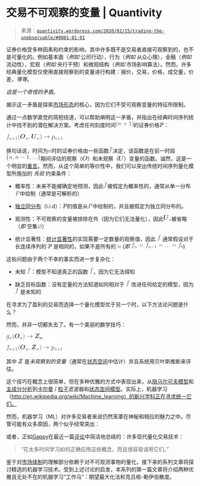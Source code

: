 <!--yml

category: 未分类

date: 2024-05-18 13:53:55

-->

# 交易不可观察的变量 | Quantivity

> 来源：[`quantivity.wordpress.com/2010/02/15/trading-the-unobservable/#0001-01-01`](https://quantivity.wordpress.com/2010/02/15/trading-the-unobservable/#0001-01-01)

证券价格受多种因素和约束的影响，其中许多既不是交易者直接可观察到的，也不是可量化的。例如基本面（*例如* 公司行动），行为（*例如* 从众心理），金融（*例如* 流动性），宏观（*例如* 央行干预）和微观结构（*例如* 市场影响算法）。然而，许多经典量化模型仅使用直接观察到的变量进行构建：报价，交易，价格，成交量，价差，*等等*。

*这是一个奇怪的矛盾*。

揭示这一矛盾是探索[市场形态](https://quantivity.wordpress.com/2009/12/31/market-regime-trading-redux/)的核心，因为它们不受可观察变量的特征所限制。

通过一点数学直觉的简短绕道，可以帮助阐明这一矛盾，并指出在经典时间序列统计中找不到的潜在解决方案。考虑任何刻度时间![（n + 1）](img/2cbaae4e18d911df13b937ace421ca05.png)的证券价格![\boldsymbol{p}](img/da222f3a4e8c7fece21c7f2a6b10e886.png)：

![f_{n+1}(\boldsymbol{O}_{n}, \boldsymbol{U}_{n}) \rightarrow p_{n+1}](img/daf747c8816da65a52439ce986b4a2fb.png)

换句话说，时间为![n](img/4f0c9881324df3a61e8d3cc580ec06e6.png)时的证券价格由一些函数![f](img/f6f5c905b764a946a65bee80b6736fe6.png)决定，该函数是在前一时段![\{ n, n - 1, ... \}](img/4374500cebcc6bd3252f514ff78e9e75.png)期间评估的观察（![\boldsymbol{O}](img/ac4555c4f6c8b73325d974f23b3febe8.png)）和未观察（![\boldsymbol{U}](img/d59984531e1d5a1f9f2feb76c04007f2.png)）变量的函数。诚然，这是一个明显的[重言](http://en.wikipedia.org/wiki/Tautology_%28rhetoric%29)。然而，从这个简单的等价性中，我们可以突出传统时间序列量化模型所施加的 *先验* 约束条件：

+   概率性：未来不能被确定地预测，因此![f](img/f6f5c905b764a946a65bee80b6736fe6.png)被假定为概率性的，通常从单一分布![P](img/c50bb82816939f237c093edbf5959d94.png)中绘制（通常是可解析的）

+   [独立同分布](http://en.wikipedia.org/wiki/Independent_and_identically-distributed_random_variables)（i.i.d）：![\boldsymbol{p}](img/da222f3a4e8c7fece21c7f2a6b10e886.png)的值是从![P](img/c50bb82816939f237c093edbf5959d94.png)中绘制的，并且被假定为独立同分布的。

+   观测性：不可观察的变量被排除在外（因为它们无法量化），因此![\boldsymbol{U}_{n}](img/d342e78db9985a764e6a09d92f8bcd7c.png)被省略（*即* 空集![\varnothing](img/667139a11bfc53a359777f4d81fa4399.png)）

+   统计显著性：[统计显著性](http://en.wikipedia.org/wiki/Statistical_significance)的实现需要一定数量的观察值，因此 ![f](img/f6f5c905b764a946a65bee80b6736fe6.png) 通常假设对于长连续序列的 ![\boldsymbol{p}](img/da222f3a4e8c7fece21c7f2a6b10e886.png) 是相同的，如果不是所有的 ![n](img/4f0c9881324df3a61e8d3cc580ec06e6.png) (*即* ![f_{n} = f_{n - 1} = ... = f_{0}](img/1c5aaa73fc62ea746d268749dc2fc942.png))

这些问题由于两个不幸的事实而进一步复杂化：

+   未知 ![f](img/f6f5c905b764a946a65bee80b6736fe6.png)：模型不知道真正的函数 ![f](img/f6f5c905b764a946a65bee80b6736fe6.png)，因为它无法得知

+   缺乏目标函数：没有定量的方法知道如何相对于 ![f](img/f6f5c905b764a946a65bee80b6736fe6.png) 改进任何给定的模型，因为 ![f](img/f6f5c905b764a946a65bee80b6736fe6.png) 是未知的

在寻求为了盈利的交易而选择一个量化模型优于另一个时，以下方法论问题是什么？

然而，并非一切都失去了。有一个美丽的数学技巧：

![g_{n}(\boldsymbol{O}_{n}) \rightarrow \boldsymbol{Z_{n}}  \\[7px] f_{n+1}(\boldsymbol{O}_{n}, \boldsymbol{Z}_{n}) \rightarrow p_{n+1}](img/8fd2effbcfd1fcd9cf2b5a3f70f03461.png)

其中 ![\boldsymbol{Z}](img/6279c7e47574739a50981fa50d5863ba.png) 是*未观察到的变量*（通常在[状态空间](http://en.wikipedia.org/wiki/State_space_%28controls%29)中估计）并且系统用贝叶斯推断来评估。

这个技巧在概念上很简单，但在多种优雅的方式中表现出来，从[隐马尔可夫模型](http://en.wikipedia.org/wiki/Hidden_Markov_Models)和[主成分分析](http://en.wikipedia.org/wiki/Principal_component_analysis)到[卡尔曼](http://en.wikipedia.org/wiki/Kalman_filter) / [粒子](http://en.wikipedia.org/wiki/Particle_filter)滤波器和[状态空间模型](http://en.wikipedia.org/wiki/State_space_%28controls%29)。实际上，机器学习（http://en.wikipedia.org/wiki/Machine_learning）的新兴学科正在寻求统一它们。

然而，机器学习（ML）对许多交易者来说仍然笼罩在神秘和相应的魅力之中。尽管可能有众多原因，两个似乎经常突出：

或者，正如[Gappy](http://www.twitter.com/gappy3000)在最近一篇[评论](https://quantivity.wordpress.com/2010/01/10/how-to-learn-algorithmic-trading/#comments)中简洁地总结的：许多现代量化交易技术：

> “花太多时间学习如何正确应用这些概念，而且很容易误用它们。”

鉴于对[市场体制](https://quantivity.wordpress.com/2009/12/31/market-regime-trading-redux/)的理解部分依赖于对不可观测事物的量化，接下来的系列文章将探讨精选的机器学习技术。受到上述讨论的启发，本系列的第一篇文章将介绍两种优雅且无处不在的机器学习“工作马”：期望最大化法和克吕格-勒伊伯散度。
